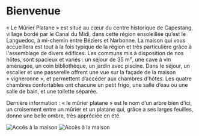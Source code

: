 # Bienvenue

« Le Mûrier Platane » est situé au cœur du centre historique de Capestang, 
village bordé par le Canal du Midi, dans cette région ensoleillée qu’est le 
Languedoc, à mi-chemin entre Béziers et Narbonne. La maison qui vous accueillera 
est tout à la fois typique de la région et très particulière grâce à l'assemblage 
de divers édifices. Les communs mis à disposition de nos hôtes, sont spacieux et 
variés : un séjour de 35 m², une cave à vin aménagée, un coin bibliothèque, un 
jardin avec piscine. Dans le séjour, un escalier et une passerelle offrent une 
vue sur la façade de la maison « vigneronne », et permettent d’accéder aux 
chambres d’hôtes. Les quatre chambres confortables ont chacune un petit frigo, 
une salle d’eau ou une salle de bain, et une toilette séparée. 

Dernière information : « le mûrier platane » est le nom d’un arbre bien d’ici, 
un croisement entre un mûrier et un platane qui, grâce à ses larges feuilles, 
donne une belle ombre, très appréciée en été.

![Accès à la maison](/images/accueil.jpg)
![Accès à la maison](/images/accueil-detail.jpg)